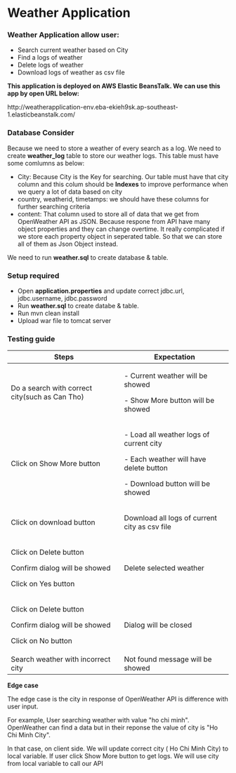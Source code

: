 # Weather Application
<h3>Weather Application allow user:</h3>
<ul>
  <li>Search current weather based on City</li>
  <li>Find a logs of weather</li>
  <li>Delete logs of weather</li>
  <li>Download logs of weather as csv file</li>
 </ul>

<p><b>This application is deployed on AWS Elastic BeansTalk. We can use this app by open URL below:</b></p>
<p>http://weatherapplication-env.eba-ekieh9sk.ap-southeast-1.elasticbeanstalk.com/</p>

<h3>Database Consider</h3>
<p>Because we need to store a weather of every search as a log. We need to create <b>weather_log</b> table to store our weather logs. This table must have some comlumns as below: </p>
 <ul>
   <li>City: Because City is the Key for searching. Our table must have that city column and this colum should be <b>Indexes</b> to improve performance when we query a lot of data based on city </li>
  <li>country, weatherid, timetamps: we should have these columns for further searching criteria</li>
  <li>content: That column used to store all of data that we get from OpenWeather API as JSON. Because respone from API have many object properties and they can change overtime. It really complicated if we store each property object in seperated table. So that we can store all of them as Json Object instead.</li>
   </ul>
<p>We need to run <b>weather.sql</b> to create database & table.</p>

<h3>Setup required</h3>
<ul>
  <li>Open <b>application.properties</b> and update correct jdbc.url, jdbc.username, jdbc.password </li>
  <li>Run <b>weather.sql</b> to create databe & table.</li>
  <li>Run mvn clean install</li>
  <li>Upload war file to tomcat server</li>
</ul>

<h3>Testing guide</h3>
<table>
  <thead>
    <tr>
      <th>Steps</th>
      <th>Expectation</th>
     </tr>
  </thead>
  <tbody>
    <tr>
      <td>Do a search with correct city(such as Can Tho)</td>
      <td>
        <p>- Current weather will be showed</p>
        <p>- Show More button will be showed</p>
      </td>
    </tr>
    <tr>
      <td>Click on Show More button</td>
      <td>
        <p>- Load all weather logs of current city </p>
        <p>- Each weather will have delete button </p>
        <p>- Download button will be showed</p>
      </td>
    </tr>
    <tr>
      <td>Click on download button</td>
      <td>
        <p>Download all logs of current city as csv file</p>
      </td>
    </tr>
     <tr>
      <td>
        <p>Click on Delete button</p>
         <p>Confirm dialog will be showed</p>
        <p>Click on Yes button</p>
       </td>
      <td>
        <p>Delete selected weather</p>
      </td>
    </tr>
         <tr>
      <td>
        <p>Click on Delete button</p>
         <p>Confirm dialog will be showed</p>
        <p>Click on No button</p>
       </td>
      <td>
        <p>Dialog will be closed</p>
      </td>
    </tr>
    <tr>
      <td>Search weather with incorrect city</td>
      <td>Not found message will be showed</td>
    </tr>
  </tbody>
</table>

<p><b>Edge case</b></p>
<p>The edge case is the city in response of OpenWeather API is difference with user input. </p>
<p>For example, User searching weather with value "ho chi minh". OpenWeather can find a data but in their reponse the value of city is "Ho Chi Minh City".</p>
<p>In that case, on client side. We will update correct city ( Ho Chi Minh City) to local variable. If user click Show More button to get logs. We will use city from local variable to call our API</p>
